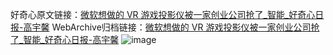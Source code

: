好奇心原文链接：[微软想做的 VR 游戏投影仪被一家创业公司抢了_智能_好奇心日报-高宇馨](https://www.qdaily.com/articles/6275.html)
WebArchive归档链接：[微软想做的 VR 游戏投影仪被一家创业公司抢了_智能_好奇心日报-高宇馨](http://web.archive.org/web/20190623170207/https://www.qdaily.com/articles/6275.html)
![image](http://ww3.sinaimg.cn/large/007d5XDply1g3w9pjx6xsj30u02vc1jf)